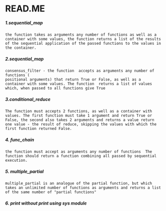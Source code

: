 # READ.ME
##### 1.sequential_map 
    the function takes as arguments any number of functions as well as a container with some values, the function returns a list of the results of the sequential application of the passed functions to the values in the container.
##### 2.sequential_map 
    consensus_filter - the function  accepts as arguments any number of functions (
    positional arguments) that return True or False, as well as a container with some values. The function  returns a list of values which, when passed to all functions give True
##### 3.conditional_reduce
    The function must accepts 2 functions, as well as a container with values. The first function must take 1 argument and return True or False, the second also takes 2 arguments and returns a value return one value - the result of reduce, skipping the values with which the first function returned False.
##### 4. func_chain 
    the function must accept as arguments any number of functions  The function should return a function combining all passed by sequential execution.
##### 5. multiple_partial 
    multiple_partial is an analogue of the partial function, but which takes an unlimited number of functions as arguments and returns a list of the same number of "partial functions"
##### 6. print without print using sys module
